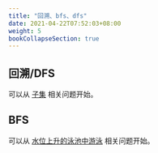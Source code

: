 ```yaml
---
title: "回溯、bfs、dfs"
date: 2021-04-22T07:52:03+08:00
weight: 5
bookCollapseSection: true
---
```


## 回溯/DFS

可以从 [子集](subsets) 相关问题开始。

## BFS

可以从 [水位上升的泳池中游泳](swim-in-rising-water) 相关问题开始。
